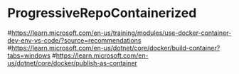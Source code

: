 # ProgressiveRepoContainerized
#https://learn.microsoft.com/en-us/training/modules/use-docker-container-dev-env-vs-code/?source=recommendations
#https://learn.microsoft.com/en-us/dotnet/core/docker/build-container?tabs=windows
#https://learn.microsoft.com/en-us/dotnet/core/docker/publish-as-container

